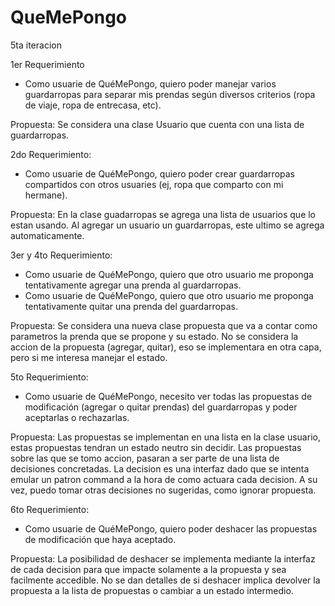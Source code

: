 # QueMePongo

5ta iteracion

1er Requerimiento
- Como usuarie de QuéMePongo, quiero poder manejar varios guardarropas para separar mis prendas según diversos criterios (ropa de viaje, ropa de entrecasa, etc). 

Propuesta:
Se considera una clase Usuario que cuenta con una lista de guardarropas.

2do Requerimiento:
- Como usuarie de QuéMePongo, quiero poder crear guardarropas compartidos con otros usuaries (ej, ropa que comparto con mi hermane). 

Propuesta:
En la clase guadarropas se agrega una lista de usuarios que lo estan usando. Al agregar un  usuario un guardarropas, este ultimo se agrega automaticamente.

3er y 4to Requerimiento:
- Como usuarie de QuéMePongo, quiero que otro usuario me proponga tentativamente agregar una prenda al guardarropas.
- Como usuarie de QuéMePongo, quiero que otro usuario me proponga tentativamente quitar una prenda del guardarropas.

Propuesta:
Se considera una nueva clase propuesta que va a contar como parametros la prenda que se propone y su estado. No se considera la accion de la propuesta (agregar, quitar), eso se implementara en otra capa, pero si me interesa manejar el estado.  

5to Requerimiento:
- Como usuarie de QuéMePongo, necesito ver todas las propuestas de modificación (agregar o quitar prendas) del guardarropas y poder aceptarlas o rechazarlas.

Propuesta:
Las propuestas se implementan en una lista en la clase usuario, estas propuestas tendran un estado neutro sin decidir. Las propuestas sobre las que se tomo accion, pasaran a ser parte de una lista de decisiones concretadas. La decision es una interfaz dado que se intenta emular un patron command a la hora de como actuara cada decision. A su vez, puedo tomar otras decisiones no sugeridas, como ignorar propuesta.

6to Requerimiento:
- Como usuarie de QuéMePongo, quiero poder deshacer las propuestas de modificación que haya aceptado.

Propuesta:
La posibilidad de deshacer se implementa mediante la interfaz de cada decision para que impacte solamente a la propuesta y sea facilmente accedible. No se dan detalles de si deshacer implica devolver la propuesta a la lista de propuestas o cambiar a un estado intermedio.